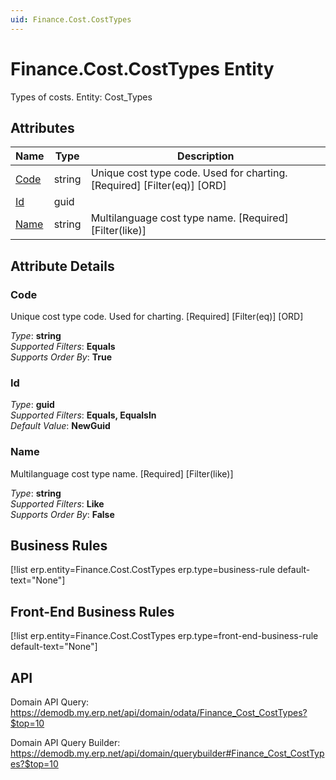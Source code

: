 ```yaml
---
uid: Finance.Cost.CostTypes
---
```

# Finance.Cost.CostTypes Entity

Types of costs. Entity: Cost_Types

## Attributes

| Name | Type | Description |
| ---- | ---- | --- |
| [Code](Finance.Cost.CostTypes.md#code) | string | Unique cost type code. Used for charting. [Required] [Filter(eq)] [ORD] 
| [Id](Finance.Cost.CostTypes.md#id) | guid |  
| [Name](Finance.Cost.CostTypes.md#name) | string | Multilanguage cost type name. [Required] [Filter(like)] 


## Attribute Details

### Code

Unique cost type code. Used for charting. [Required] [Filter(eq)] [ORD]

_Type_: **string**  
_Supported Filters_: **Equals**  
_Supports Order By_: **True**  

### Id

_Type_: **guid**  
_Supported Filters_: **Equals, EqualsIn**  
_Default Value_: **NewGuid**  

### Name

Multilanguage cost type name. [Required] [Filter(like)]

_Type_: **string**  
_Supported Filters_: **Like**  
_Supports Order By_: **False**  



## Business Rules

[!list erp.entity=Finance.Cost.CostTypes erp.type=business-rule default-text="None"]

## Front-End Business Rules

[!list erp.entity=Finance.Cost.CostTypes erp.type=front-end-business-rule default-text="None"]

## API

Domain API Query:
<https://demodb.my.erp.net/api/domain/odata/Finance_Cost_CostTypes?$top=10>

Domain API Query Builder:
<https://demodb.my.erp.net/api/domain/querybuilder#Finance_Cost_CostTypes?$top=10>

